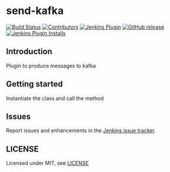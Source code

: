 # send-kafka

[![Build Status](https://ci.jenkins.io/job/Plugins/job/send-kafka-plugin/job/master/badge/icon)](https://ci.jenkins.io/job/Plugins/job/send-kafka-plugin/job/master/)
[![Contributors](https://img.shields.io/github/contributors/jenkinsci/send-kafka-plugin.svg)](https://github.com/jenkinsci/send-kafka-plugin/graphs/contributors)
[![Jenkins Plugin](https://img.shields.io/jenkins/plugin/v/send-kafka.svg)](https://plugins.jenkins.io/send-kafka)
[![GitHub release](https://img.shields.io/github/release/jenkinsci/send-kafka-plugin.svg?label=changelog)](https://github.com/jenkinsci/send-kafka-plugin/releases/latest)
[![Jenkins Plugin Installs](https://img.shields.io/jenkins/plugin/i/send-kafka.svg?color=blue)](https://plugins.jenkins.io/send-kafka)

## Introduction

Plugin to produce messages to kafka

## Getting started

Instantiate the class and call the method

## Issues

Report issues and enhancements in the [Jenkins issue tracker](https://issues.jenkins-ci.org/).

## LICENSE

Licensed under MIT, see [LICENSE](LICENSE.md)

